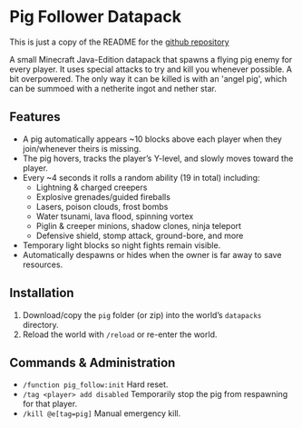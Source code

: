 # Pig Follower Datapack

This is just a copy of the README for the [github repository](https://github.com/normalday843812/minecraft-pig-datapack)

A small Minecraft Java-Edition datapack that spawns a flying pig enemy for every player. It uses special attacks to try and kill you whenever possible. A bit overpowered. The only way it can be killed is with an 'angel pig', which can be summoed with a netherite ingot and nether star.

## Features

- A pig automatically appears ~10 blocks above each player when they join/whenever theirs is missing.
- The pig hovers, tracks the player’s Y-level, and slowly moves toward the player.
- Every ~4 seconds it rolls a random ability (19 in total) including:
  - Lightning & charged creepers
  - Explosive grenades/guided fireballs
  - Lasers, poison clouds, frost bombs
  - Water tsunami, lava flood, spinning vortex
  - Piglin & creeper minions, shadow clones, ninja teleport
  - Defensive shield, stomp attack, ground-bore, and more
- Temporary light blocks so night fights remain visible.
- Automatically despawns or hides when the owner is far away to save resources.

## Installation

1. Download/copy the `pig` folder (or zip) into the world’s `datapacks` directory.
2. Reload the world with `/reload` or re-enter the world.

## Commands & Administration

- `/function pig_follow:init`   Hard reset.
- `/tag <player> add disabled`  Temporarily stop the pig from respawning for that player.  
- `/kill @e[tag=pig]`           Manual emergency kill.